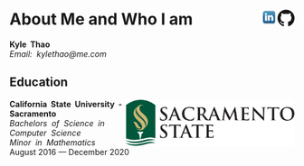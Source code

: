 <p>
  <h1> About Me and Who I am 
    <a href="https://github.com/KyleNThao">
      <img align="right" width="30px" src="https://github.com/KyleNThao/KyleNThao/blob/main/images/GitHub-Mark-120px-plus.png"/>
    </a>
    <a href="https://www.linkedin.com/in/kyle-thao-6b26b5169/">
      <img align="right" width="30px" src="https://github.com/KyleNThao/KyleNThao/blob/main/images/linkedin-logo-png-1826.png"/>
    </a>
  </h1>
</p>
    
<p>
  <b>Kyle&nbsp; Thao</b><br>
  <i>Email:&nbsp; kylethao@me.com</i><br>
</p>
    
## Education

<img align="right" width="300px" src="https://github.com/KyleNThao/KyleNThao/blob/main/images/CSUS_Logo.png"/>
<p>
 <b>California&nbsp; State&nbsp;  University&nbsp;  -&nbsp; Sacramento</b><br>
 <i>Bachelors&nbsp; of&nbsp; Science&nbsp; in&nbsp; Computer&nbsp; Science</i><br>
 <i>Minor&nbsp; in&nbsp; Mathematics</i><br>
 August 2016 — December 2020
</p>


<!--
**KyleNThao/KyleNThao** is a ✨ _special_ ✨ repository because its `README.md` (this file) appears on your GitHub profile.

Here are some ideas to get you started:

- 🔭 I’m currently working on ...
- 🌱 I’m currently learning ...
- 👯 I’m looking to collaborate on ...
- 🤔 I’m looking for help with ...
- 💬 Ask me about ...
- 📫 How to reach me: ...
- 😄 Pronouns: ...
- ⚡ Fun fact: ...
-->
